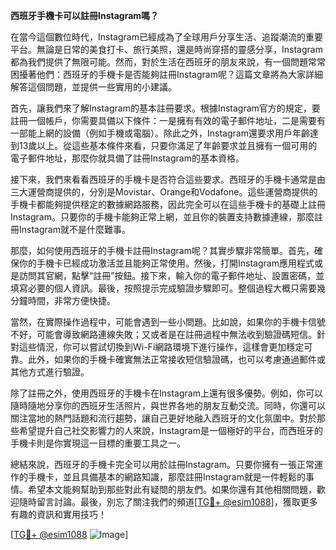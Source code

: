 **西班牙手機卡可以註冊Instagram嗎？**

在當今這個數位時代，Instagram已經成為了全球用戶分享生活、追蹤潮流的重要平台。無論是日常的美食打卡、旅行美照，還是時尚穿搭的靈感分享，Instagram都為我們提供了無限可能。然而，對於生活在西班牙的朋友來說，有一個問題常常困擾著他們：西班牙的手機卡是否能夠註冊Instagram呢？這篇文章將為大家詳細解答這個問題，並提供一些實用的小建議。

首先，讓我們來了解Instagram的基本註冊要求。根據Instagram官方的規定，要註冊一個帳戶，你需要具備以下條件：一是擁有有效的電子郵件地址，二是需要有一部能上網的設備（例如手機或電腦）。除此之外，Instagram還要求用戶年齡達到13歲以上。從這些基本條件來看，只要你滿足了年齡要求並且擁有一個可用的電子郵件地址，那麼你就具備了註冊Instagram的基本資格。

接下來，我們來看看西班牙的手機卡是否符合這些要求。西班牙的手機卡通常是由三大運營商提供的，分別是Movistar、Orange和Vodafone。這些運營商提供的手機卡都能夠提供穩定的數據網路服務，因此完全可以在這些手機卡的基礎上註冊Instagram。只要你的手機卡能夠正常上網，並且你的裝置支持數據連線，那麼註冊Instagram就不是什麼難事。

那麼，如何使用西班牙的手機卡註冊Instagram呢？其實步驟非常簡單。首先，確保你的手機卡已經成功激活並且能夠正常使用。然後，打開Instagram應用程式或是訪問其官網，點擊“註冊”按鈕。接下來，輸入你的電子郵件地址、設置密碼，並填寫必要的個人資訊。最後，按照提示完成驗證步驟即可。整個過程大概只需要幾分鐘時間，非常方便快捷。

當然，在實際操作過程中，可能會遇到一些小問題。比如說，如果你的手機卡信號不好，可能會導致網路連線失敗；又或者是在註冊過程中無法收到驗證碼短信。針對這些情況，你可以嘗試切換到Wi-Fi網路環境下進行操作，這樣會更加穩定可靠。此外，如果你的手機卡確實無法正常接收短信驗證碼，也可以考慮通過郵件或其他方式進行驗證。

除了註冊之外，使用西班牙的手機卡在Instagram上還有很多優勢。例如，你可以隨時隨地分享你的西班牙生活照片，與世界各地的朋友互動交流。同時，你還可以關注當地的熱門話題和流行趨勢，讓自己更好地融入西班牙的文化氛圍中。對於那些希望提升自己社交影響力的人來說，Instagram是一個極好的平台，而西班牙的手機卡則是你實現這一目標的重要工具之一。

總結來說，西班牙的手機卡完全可以用於註冊Instagram。只要你擁有一張正常運作的手機卡，並且具備基本的網路知識，那麼註冊Instagram就是一件輕鬆的事情。希望本文能夠幫助到那些對此有疑問的朋友們。如果你還有其他相關問題，歡迎隨時留言討論。最後，別忘了關注我們的頻道[[TG💪+ @esim1088](https://t.me/s/esim1088)]，獲取更多有趣的資訊和實用技巧！

[[TG💪+ @esim1088](https://t.me/s/esim1088) ![Image](https://i.postimg.cc/4NQfJmqS/Snipaste-2025-05-13-00-14-12.png)]